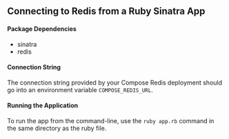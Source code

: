 ## Connecting to Redis from a Ruby Sinatra App

#### Package Dependencies

* sinatra
* redis


#### Connection String
The connection string provided by your Compose Redis deployment should go into an environment variable `COMPOSE_REDIS_URL`.

#### Running the Application
To run the app from the command-line, use the `ruby app.rb` command in the same directory as the ruby file.

